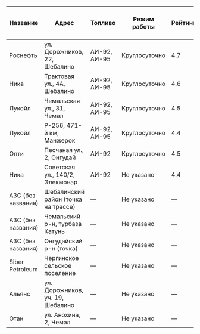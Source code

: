 | Название              | Адрес                                        | Топливо           | Режим работы     | Рейтинг | Расстояние от Малинового Острова |
|-----------------------|----------------------------------------------|-------------------|------------------|---------|-------------------------------|
| Роснефть              | ул. Дорожников, 22, Шебалино                 | АИ-92, АИ-95      | Круглосуточно    | 4.7     |                               |
| Ника                  | Трактовая ул., 4А, Шебалино                  | АИ-92, АИ-95      | Круглосуточно    | 4.6     |                               |
| Лукойл                | Чемальская ул., 31, Чемал                    | АИ-92, АИ-95      | Круглосуточно    | 4.5     |                               |
| Лукойл                | Р-256, 471-й км, Манжерок                    | АИ-92, АИ-95      | Круглосуточно    | 4.4     |                               |
| Опти                  | Песчаная ул., 2, Онгудай                     | АИ-92             | Круглосуточно    | 4.5     |                               |
| Ника                  | Советская ул., 140/2, Элекмонар              | АИ-92             | Не указано       | 4.4     |                               |
| АЗС (без названия)    | Шебалинский район (точка на трассе)          | —                 | Не указано       | —       |                               |
| АЗС (без названия)    | Чемальский р-н, турбаза Катунь              | —                 | Не указано       | —       |                               |
| АЗС (без названия)    | Онгудайский р-н (точка)                      | —                 | Не указано       | —       |                               |
| Siber Petroleum       | Чергинское сельское поселение                | —                 | Не указано       | —       |                               |
| Альянс                | ул. Дорожников, уч. 19, Шебалино             | —                 | Не указано       | —       |                               |
| Отан                  | ул. Анохина, 2, Чемал                        | —                 | Не указано       | —       |                               |
